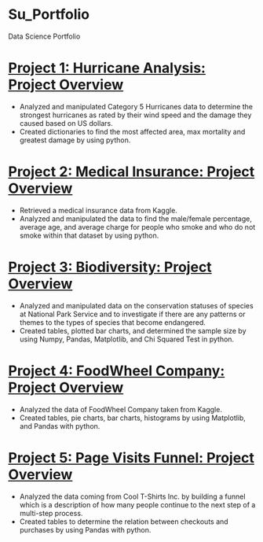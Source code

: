 # Su_Portfolio
Data Science Portfolio

# [Project 1: Hurricane Analysis: Project Overview](https://github.com/sudogaan/Data-Science-Career-Path/blob/main/Hurricane%20Analysis%20Project)
* Analyzed and manipulated Category 5 Hurricanes data to determine the strongest hurricanes as rated by their wind speed and the damage they caused based on US dollars.
* Created dictionaries to find the most affected area, max mortality and greatest damage by using python.


# [Project 2: Medical Insurance: Project Overview](https://github.com/sudogaan/Data-Science-Career-Path/blob/main/Medical%20Insurance%20Project)
* Retrieved a medical insurance data from Kaggle.
* Analyzed and manipulated the data to find the male/female percentage, average age, and average charge for people who smoke and who do not smoke within that dataset by using python.


# [Project 3: Biodiversity: Project Overview](https://github.com/sudogaan/Analyze-Data-with-Python-Skill-Path/blob/main/Biodiversity%20Project)
* Analyzed and manipulated data on the conservation statuses of species at National Park Service and to investigate if there are any patterns or themes to the types of species that become endangered.
* Created tables, plotted bar charts, and determined the sample size by using Numpy, Pandas, Matplotlib, and Chi Squared Test in python.


# [Project 4: FoodWheel Company: Project Overview](https://github.com/sudogaan/Analyze-Data-with-Python-Skill-Path/blob/main/FoodWheel%20Project)
* Analyzed the data of FoodWheel Company taken from Kaggle.
* Created tables, pie charts, bar charts, histograms by using Matplotlib, and Pandas with python.


# [Project 5: Page Visits Funnel: Project Overview](https://github.com/sudogaan/Analyze-Data-with-Python-Skill-Path/blob/main/Page%20Visits%20Funnel%20Project)
* Analyzed the data coming from Cool T-Shirts Inc. by building a funnel which is a description of how many people continue to the next step of a multi-step process.
* Created tables to determine the relation between checkouts and purchases by using Pandas with python.
